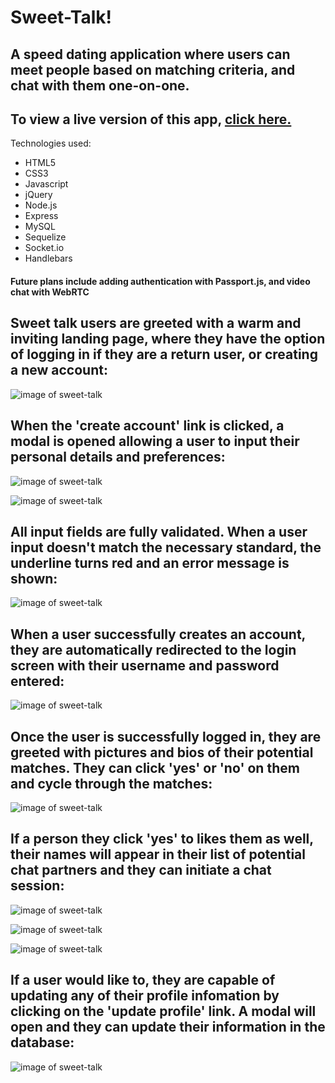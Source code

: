 # Sweet-Talk!
## A speed dating application where users can meet people based on matching criteria, and chat with them one-on-one.

## To view a live version of this app, [click here.](https://map-sweet-talk.herokuapp.com/)

Technologies used:
* HTML5
* CSS3
* Javascript
* jQuery
* Node.js
* Express
* MySQL
* Sequelize
* Socket.io
* Handlebars

#### Future plans include adding authentication with Passport.js, and video chat with WebRTC


## Sweet talk users are greeted with a warm and inviting landing page, where they have the option of logging in if they are a return user, or creating a new account:
![image of sweet-talk](public/assets/img/SweetTalk1.png)

## When the 'create account' link is clicked, a modal is opened allowing a user to input their personal details and preferences:
![image of sweet-talk](public/assets/img/SweetTalk2.png)

![image of sweet-talk](public/assets/img/SweetTalk4.png)

## All input fields are fully validated.  When a user input doesn't match the necessary standard, the underline turns red and an error message is shown:
![image of sweet-talk](public/assets/img/SweetTalk3.png)

## When a user successfully creates an account, they are automatically redirected to the login screen with their username and password entered:
![image of sweet-talk](public/assets/img/SweetTalk5.png)

## Once the user is successfully logged in, they are greeted with pictures and bios of their potential matches.  They can click 'yes' or 'no' on them and cycle through the matches:
![image of sweet-talk](public/assets/img/SweetTalk6.png)

## If a person they click 'yes' to likes them as well, their names will appear in their list of potential chat partners and they can initiate a chat session:
![image of sweet-talk](public/assets/img/SweetTalk7.png)

![image of sweet-talk](public/assets/img/SweetTalk9.png)

![image of sweet-talk](public/assets/img/SweetTalk10.png)

## If a user would like to, they are capable of updating any of their profile infomation by clicking on the 'update profile' link.  A modal will open and they can update their information in the database:
![image of sweet-talk](public/assets/img/SweetTalk11.png)
